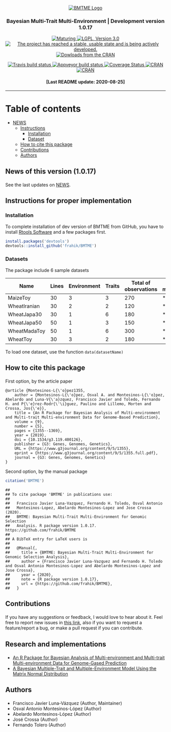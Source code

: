 
<p align="center">

<a href="https://github.com/frahik/BMTME">
<img src="Logo.png" alt="BMTME Logo"/> </a>

<h3 align="center">

Bayesian Multi-Trait Multi-Environment | Development version 1.0.17

</h4>

<p align="center">

<a href="https://www.tidyverse.org/lifecycle/#stable">
<img src="https://img.shields.io/badge/lifecycle-stable-green.svg" alt="Maturing">
</a> <a href="https://www.gnu.org/licenses/lgpl-3.0">
<img src="https://img.shields.io/badge/License-LGPL%20v3-blue.svg" alt="LGPL, Version 3.0">
</a> <a href="http://www.repostatus.org/#inactive">
<img src="https://www.repostatus.org/badges/latest/inactive.svg" alt="The project has reached a stable, usable state and is being actively developed.">
</a> <a href="https://cran.r-project.org/package=BMTME">
<img src="http://cranlogs.r-pkg.org/badges/BMTME" alt="Dowloads from the CRAN">
</a>

</p>

<p align="center">

<a href="https://travis-ci.org/frahik/BMTME">
<img src="https://travis-ci.org/frahik/BMTME.svg?branch=master" alt="Travis build status">
</a> <a href="https://ci.appveyor.com/project/frahik/bmtme">
<img src="https://ci.appveyor.com/api/projects/status/r2vog9sa30yutl5n?svg=true" alt="Appveyor build status">
</a> <a href='https://coveralls.io/github/frahik/BMTME'>
<img src='https://coveralls.io/repos/github/frahik/BMTME/badge.svg?branch=master' alt='Coverage Status'/>
</a> <a href="https://cran.r-project.org/package=BMTME">
<img src="http://www.r-pkg.org/badges/version-ago/BMTME" alt="CRAN">
</a> <a href="https://cran.r-project.org/package=BMTME">
<img src="https://cranchecks.info/badges/summary/BMTME" alt="CRAN"> </a>

</p>

<h4 align="center">

\[Last README update: 2020-08-25\]

</h4>

</p>

-----

# Table of contents

  - [NEWS](#news)
      - [Instructions](#instructions)
          - [Installation](#install)
          - [Dataset](#data)
      - [How to cite this package](#cite)
      - [Contributions](#contributions)
      - [Authors](#authors)

<h2 id="news">

News of this version (1.0.17)

</h2>

See the last updates on [NEWS](NEWS.md).

<h2 id="instructions">

Instructions for proper implementation

</h2>

<h3 id="install">

Installation

</h3>

To complete installation of dev version of BMTME from GitHub, you have
to install [Rtools
Software](https://cran.r-project.org/bin/windows/Rtools/) and a few
packages first.

``` r
install.packages('devtools')
devtools::install_github('frahik/BMTME')
```

<h3 id="data">

Datasets

</h3>

The package include 6 sample datasets

| Name         | Lines | Environment | Traits | Total of observations | ME models | MTME models |
| ------------ | ----- | ----------- | ------ | --------------------- | --------- | ----------- |
| MaizeToy     | 30    | 3           | 3      | 270                   | \*        | \*          |
| WheatIranian | 30    | 2           | 2      | 120                   | \*        | \*          |
| WheatJapa30  | 30    | 1           | 6      | 180                   | \*        |             |
| WheatJapa50  | 50    | 1           | 3      | 150                   | \*        |             |
| WheatMadaToy | 50    | 1           | 6      | 300                   | \*        |             |
| WheatToy     | 30    | 3           | 2      | 180                   | \*        | \*          |

To load one dataset, use the function `data(datasetName)`

<h2 id="cite">

How to cite this package

</h2>

First option, by the article paper

    @article {Montesinos-L{\'o}pez1355,
        author = {Montesinos-L{\'o}pez, Osval A. and Montesinos-L{\'o}pez, Abelardo and Luna-V{\'a}zquez, Francisco Javier and Toledo, Fernando H. and P{\'e}rez-Rodr{\'\i}guez, Paulino and Lillemo, Morten and Crossa, Jos{\'e}},
        title = {An R Package for Bayesian Analysis of Multi-environment and Multi-trait Multi-environment Data for Genome-Based Prediction},
        volume = {9},
        number = {5},
        pages = {1355--1369},
        year = {2019},
        doi = {10.1534/g3.119.400126},
        publisher = {G3: Genes, Genomes, Genetics},
        URL = {https://www.g3journal.org/content/9/5/1355},
        eprint = {https://www.g3journal.org/content/9/5/1355.full.pdf},
        journal = {G3: Genes, Genomes, Genetics}
    }

Second option, by the manual package

``` r
citation('BMTME')
```

    ## 
    ## To cite package 'BMTME' in publications use:
    ## 
    ##   Francisco Javier Luna-Vazquez, Fernando H. Toledo, Osval Antonio
    ##   Montesinos-Lopez, Abelardo Montesinos-Lopez and Jose Crossa (2020).
    ##   BMTME: Bayesian Multi-Trait Multi-Environment for Genomic Selection
    ##   Analysis. R package version 1.0.17. https://github.com/frahik/BMTME
    ## 
    ## A BibTeX entry for LaTeX users is
    ## 
    ##   @Manual{,
    ##     title = {BMTME: Bayesian Multi-Trait Multi-Environment for Genomic Selection Analysis},
    ##     author = {Francisco Javier Luna-Vazquez and Fernando H. Toledo and Osval Antonio Montesinos-Lopez and Abelardo Montesinos-Lopez and Jose Crossa},
    ##     year = {2020},
    ##     note = {R package version 1.0.17},
    ##     url = {https://github.com/frahik/BMTME},
    ##   }

<h2 id="contributions">

Contributions

</h2>

If you have any suggestions or feedback, I would love to hear about it.
Feel free to report new issues in [this
link](https://github.com/frahik/BMTME/issues/new), also if you want to
request a feature/report a bug, or make a pull request if you can
contribute.

<h2 id="research">

Research and implementations

</h2>

  - [An R Package for Bayesian Analysis of Multi-environment and
    Multi-trait Multi-environment Data for Genome-Gased
    Prediction](https://www.g3journal.org/content/9/5/1355)
  - [A Bayesian Multiple-Trait and Multiple-Environment Model Using the
    Matrix Normal Distribution](http://doi.org/10.5772/intechopen.71521)

<h2 id="authors">

Authors

</h2>

  - Francisco Javier Luna-Vázquez (Author, Maintainer)
  - Osval Antonio Montesinos-López (Author)
  - Abelardo Montesinos-López (Author)
  - José Crossa (Author)
  - Fernando Tolero (Author)
